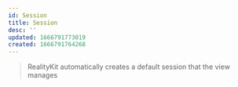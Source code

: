```yaml
---
id: Session
title: Session
desc: ''
updated: 1666791773019
created: 1666791764268
---
```



> RealityKit automatically creates a default session that the view manages


